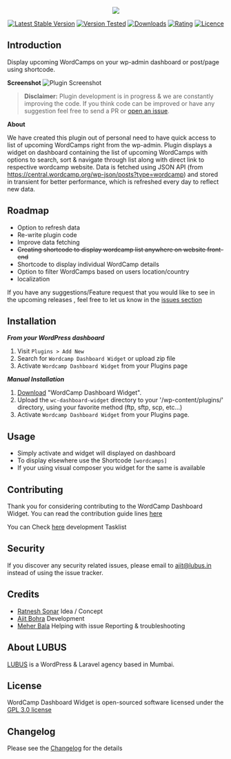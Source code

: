 <p align="center"><img src="https://cloud.githubusercontent.com/assets/1039236/24137860/a268bb20-0e3b-11e7-878c-d82328942695.png"></p>

<p align="center">
<a href="https://wordpress.org/plugins/wc-dashboard-widget/"><img src="https://img.shields.io/wordpress/plugin/v/wc-dashboard-widget.svg" alt="Latest Stable Version"></a> <a href="https://wordpress.org/plugins/wc-dashboard-widget/"><img src="https://img.shields.io/wordpress/v/wc-dashboard-widget.svg" alt="Version Tested"></a> <a href="https://wordpress.org/plugins/wc-dashboard-widget/"><img src="https://img.shields.io/wordpress/plugin/dt/wc-dashboard-widget.svg" alt="Downloads"></a> <a href="https://wordpress.org/plugins/wc-dashboard-widget/"><img src="https://img.shields.io/wordpress/plugin/r/wc-dashboard-widget.svg" alt="Rating"></a> <a href="https://wordpress.org/plugins/wc-dashboard-widget/"><img src="https://img.shields.io/aur/license/yaourt.svg" alt="Licence"></a>
</p>

**Introduction**
-----------------------------

Display upcoming WordCamps on your wp-admin dashboard or post/page using shortcode.

**Screenshot**
![Plugin Screenshot](https://raw.githubusercontent.com/lubusIN/wordcamp-dashboard-widget/master/assets/screenshot-1.gif)

>**Disclaimer:** Plugin development is in progress & we are constantly improving the code. If you think code can be improved or have any suggestion feel free to send a PR or [open an issue](https://github.com/lubusIN/wordcamp-dashboard-widget/issues).

**About**

We have created this plugin out of personal need to have quick access to list of upcoming WordCamps right from the wp-admin. Plugin displays a widget on dashboard containing the list of upcoming WordCamps with options to search, sort & navigate through list along with direct link to respective wordcamp website. Data is fetched using JSON API (from https://central.wordcamp.org/wp-json/posts?type=wordcamp) and stored in transient for better performance, which is refreshed every day to reflect new data.

**Roadmap**
-----------

 - Option to refresh data
 - Re-write plugin code
 - Improve data fetching
 - <del >Creating shortcode to display wordcamp list anywhere on website front-end</de>
 - Shortcode to display individual WordCamp details
 - Option to filter WordCamps based on users location/country
 - localization

If you have any suggestions/Feature request that you would like to see in the upcoming releases , feel free to let us know in the [issues section](https://github.com/lubusIN/wordcamp-dashboard-widget/issues)


**Installation**
----------------
***From your WordPress dashboard***
 1. Visit `Plugins > Add New`
 2. Search for `Wordcamp Dashboard Widget`  or upload zip file
 3. Activate `Wordcamp Dashboard Widget` from your Plugins page

***Manual Installation***
 1. [Download](https://wordpress.org/plugins/wc-dashboard-widget/) "WordCamp Dashboard Widget".
 2. Upload the `wc-dashboard-widget` directory to your '/wp-content/plugins/' directory, using your favorite method (ftp, sftp, scp, etc...)
 3. Activate `Wordcamp Dashboard Widget` from your Plugins page.

**Usage**
----------------
- Simply activate and widget will displayed on dashboard
- To display elsewhere use the Shortcode `[wordcamps]`
- If your using visual composer you widget for the same is available

**Contributing**
----------------

Thank you for considering contributing to the WordCamp Dashboard Widget. You can read the contribution guide lines [here](CONTRIBUTING.md)

You can Check [here](https://github.com/lubusIN/wordcamp-dashboard-widget/projects/1) development Tasklist

**Security**
------------

If you discover any security related issues, please email to [ajit@lubus.in](mailto:ajit@lubus.com) instead of using the issue tracker.

**Credits**
------------

- [Ratnesh Sonar](https://twitter.com/ratneshsonar) Idea / Concept
- [Ajit Bohra](http://https://twitter.com/ajitbohra) Development
- [Meher Bala](https://twitter.com/meherbala) Helping with issue Reporting & troubleshooting

**About LUBUS**
---------------
[LUBUS](http://lubus.in) is a WordPress & Laravel agency based in Mumbai.

**License**
-----------
WordCamp Dashboard Widget is open-sourced software licensed under the [GPL 3.0 license](LICENSE)

**Changelog**
-------------
Please see the [Changelog](https://github.com/lubusIN/wordcamp-dashboard-widget/blob/master/CHANGELOG.md) for the details
